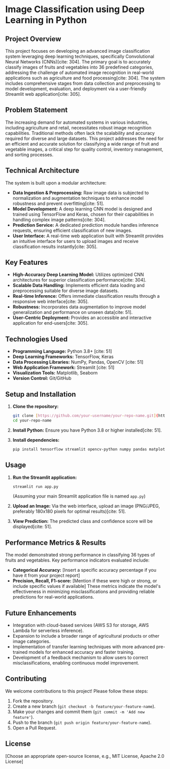 # Image Classification using Deep Learning in Python

## Project Overview
This project focuses on developing an advanced image classification system leveraging deep learning techniques, specifically Convolutional Neural Networks (CNNs)[cite: 304]. The primary goal is to accurately classify images of fruits and vegetables into 36 predefined categories, addressing the challenge of automated image recognition in real-world applications such as agriculture and food processing[cite: 304]. The system includes comprehensive stages from data collection and preprocessing to model development, evaluation, and deployment via a user-friendly Streamlit web application[cite: 305].

## Problem Statement
The increasing demand for automated systems in various industries, including agriculture and retail, necessitates robust image recognition capabilities. Traditional methods often lack the scalability and accuracy required for diverse and large datasets. This project addresses the need for an efficient and accurate solution for classifying a wide range of fruit and vegetable images, a critical step for quality control, inventory management, and sorting processes.

## Technical Architecture
The system is built upon a modular architecture:
* **Data Ingestion & Preprocessing:** Raw image data is subjected to normalization and augmentation techniques to enhance model robustness and prevent overfitting[cite: 51].
* **Model Development:** A deep learning CNN model is designed and trained using TensorFlow and Keras, chosen for their capabilities in handling complex image patterns[cite: 304].
* **Prediction Service:** A dedicated prediction module handles inference requests, ensuring efficient classification of new images.
* **User Interface:** A real-time web application built with Streamlit provides an intuitive interface for users to upload images and receive classification results instantly[cite: 305].

## Key Features
* **High-Accuracy Deep Learning Model:** Utilizes optimized CNN architectures for superior classification performance[cite: 304].
* **Scalable Data Handling:** Implements efficient data loading and preprocessing suitable for diverse image datasets.
* **Real-time Inference:** Offers immediate classification results through a responsive web interface[cite: 305].
* **Robustness:** Incorporates data augmentation to improve model generalization and performance on unseen data[cite: 51].
* **User-Centric Deployment:** Provides an accessible and interactive application for end-users[cite: 305].

## Technologies Used
* **Programming Language:** Python 3.8+ [cite: 51]
* **Deep Learning Frameworks:** TensorFlow, Keras
* **Data Processing Libraries:** NumPy, Pandas, OpenCV [cite: 51]
* **Web Application Framework:** Streamlit [cite: 51]
* **Visualization Tools:** Matplotlib, Seaborn
* **Version Control:** Git/GitHub

## Setup and Installation

1.  **Clone the repository:**
    ```bash
    git clone [https://github.com/your-username/your-repo-name.git](https://github.com/your-username/your-repo-name.git)
    cd your-repo-name
    ```

2.  **Install Python:** Ensure you have Python 3.8 or higher installed[cite: 51].

3.  **Install dependencies:**
    ```bash
    pip install tensorflow streamlit opencv-python numpy pandas matplotlib seaborn
    ```

## Usage

1.  **Run the Streamlit application:**
    ```bash
    streamlit run app.py
    ```
    (Assuming your main Streamlit application file is named `app.py`)

2.  **Upload an Image:** Via the web interface, upload an image (PNG/JPEG, preferably 180x180 pixels for optimal results)[cite: 51].

3.  **View Prediction:** The predicted class and confidence score will be displayed[cite: 51].

## Performance Metrics & Results
The model demonstrated strong performance in classifying 36 types of fruits and vegetables. Key performance indicators evaluated include:
* **Categorical Accuracy:** [Insert a specific accuracy percentage if you have it from your project report]
* **Precision, Recall, F1-score:** [Mention if these were high or strong, or include specific values if available]
These metrics indicate the model's effectiveness in minimizing misclassifications and providing reliable predictions for real-world applications.

## Future Enhancements
* Integration with cloud-based services (AWS S3 for storage, AWS Lambda for serverless inference).
* Expansion to include a broader range of agricultural products or other image categories.
* Implementation of transfer learning techniques with more advanced pre-trained models for enhanced accuracy and faster training.
* Development of a feedback mechanism to allow users to correct misclassifications, enabling continuous model improvement.

## Contributing
We welcome contributions to this project! Please follow these steps:
1.  Fork the repository.
2.  Create a new branch (`git checkout -b feature/your-feature-name`).
3.  Make your changes and commit them (`git commit -m 'Add new feature'`).
4.  Push to the branch (`git push origin feature/your-feature-name`).
5.  Open a Pull Request.

## License
[Choose an appropriate open-source license, e.g., MIT License, Apache 2.0 License]
